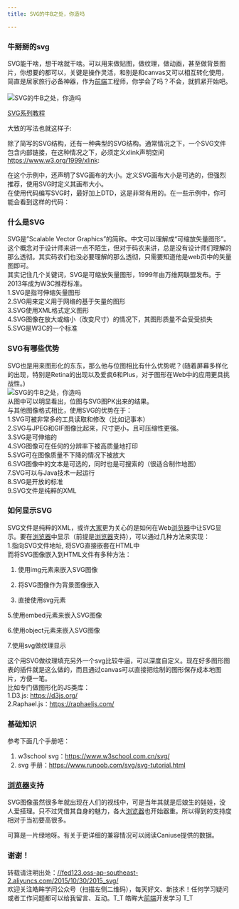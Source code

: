 ```yaml
---
title: SVG的牛B之处，你造吗

---
```


### [][1]牛掰掰的svg

SVG能干啥，想干啥就干啥。可以用来做贴图，做纹理，做动画，甚至做背景图片，你想要的都可以，关键是操作灵活，和别是和canvas又可以相互转化使用，简直是居家旅行必备神器，作为[前端](https://www.w3cdoc.com)工程师，你学会了吗？不会，就抓紧开始吧。  
<a></a>  
![SVG的牛B之处，你造吗][2]

<a href="//fed123.oss-ap-southeast-2.aliyuncs.com/2015/11/05/2015_svg_learn/" target="_blank" rel="external">SVG系列教程</a>

大致的写法也就这样子:

除了简写的SVG结构，还有一种典型的SVG结构。通常情况之下，一个SVG文件包含内部链接，在这种情况之下，必须定义xlink声明空间<a href="https://www.w3.org/1999/xlink" target="_blank" rel="external">https://www.w3.org/1999/xlink</a>:

在这个示例中，还声明了SVG画布的大小。定义SVG画布大小是可选的，但强烈推荐，使用SVG时定义其画布大小。  
在使用代码编写SVG时，最好加上DTD，这是非常有用的。在一些示例中，你可能会看到这样的代码：

### [][3]什么是SVG

SVG是”Scalable Vector Graphics”的简称。中文可以理解成“可缩放矢量图形”。这个概念对于设计师来讲一点不陌生，但对于码农来讲，总是没有设计师们理解的那么透彻。其实码农们也没必要理解的那么透彻，只需要知道他是web页中的矢量图即可。  
其实记住几个关键词，SVG是可缩放矢量图形，1999年由万维网联盟发布。于2013年成为W3C推荐标准。  
1.SVG是指可伸缩矢量图形  
2.SVG用来定义用于网络的基于矢量的图形  
3.SVG使用XML格式定义图形  
4.SVG图像在放大或缩小（改变尺寸）的情况下，其图形质量不会受受损失  
5.SVG是W3C的一个标准

### [][4]SVG有哪些优势

SVG也是用来图形化的东东，那么他与位图相比有什么优势呢？(随着屏幕多样化的出现，特别是Retina的出现以及爱疯6和Plus，对于图形在Web中的应用更具挑战性。)  
![SVG的牛B之处，你造吗][5]  
从图中可以明显看出，位图与SVG图PK出来的结果。  
与其他图像格式相比，使用SVG的优势在于：  
1.SVG可被非常多的工具读取和修改（比如记事本）  
2.SVG与JPEG和GIF图像比起来，尺寸更小，且可压缩性更强。  
3.SVG是可伸缩的  
4.SVG图像可在任何的分辨率下被高质量地打印  
5.SVG可在图像质量不下降的情况下被放大  
6.SVG图像中的文本是可选的，同时也是可搜索的（很适合制作地图）  
7.SVG可以与Java技术一起运行  
8.SVG是开放的标准  
9.SVG文件是纯粹的XML

### [][6]如何显示SVG

SVG文件是纯粹的XML，或许[大家](https://www.w3cdoc.com)更为关心的是如何在Web[浏览器](https://www.w3cdoc.com)中让SVG显示。要在[浏览器](https://www.w3cdoc.com)中显示（前提是[浏览器](https://www.w3cdoc.com)支持），可以通过几种方法来实现：  
1.指向SVG文件地址, 将SVG直接嵌套在HTML中  
而将SVG图像嵌入到HTML文件有多种方法：

  1. 使用img元素来嵌入SVG图像

  2. 将SVG图像作为背景图像嵌入

  3. 直接使用svg元素

5.使用embed元素来嵌入SVG图像

6.使用object元素来嵌入SVG图像

7.使用svg做纹理显示

这个用SVG做纹理填充另外一个svg比较牛逼，可以深度自定义。现在好多图形图表的插件就是这么做的，而且通过canvas可以直接把绘制的图形保存成本地图片，方便一笔。  
比如专门做图形化的JS类库：  
1.D3.js: <a href="https://d3js.org/" target="_blank" rel="external">https://d3js.org/</a>  
2.Raphael.js：<a href="https://raphaeljs.com/" target="_blank" rel="external">https://raphaeljs.com/</a>

### [][7]基础知识

参考下面几个手册吧：

  1. w3school svg：<a href="https://www.w3school.com.cn/svg/" target="_blank" rel="external">https://www.w3school.com.cn/svg/</a>
  2. svg 手册：<a href="https://www.runoob.com/svg/svg-tutorial.html" target="_blank" rel="external">https://www.runoob.com/svg/svg-tutorial.html</a>

### [][8][浏览器](https://www.w3cdoc.com)支持

SVG图像虽然很多年就出现在人们的视线中，可是当年其就是后娘生的娃娃，没人爱搭理。只不过凭借其自身的魅力，各大[浏览器](https://www.w3cdoc.com)也开始器重。所以得到的支持度相对于当初要高很多。

可算是一片绿地呀。有关于更详细的兼容情况可以阅读Caniuse提供的数据。

### [][9]谢谢！

转载请注明出处：<a href="//fed123.oss-ap-southeast-2.aliyuncs.com/2015/10/30/2015_svg/" target="_blank" rel="external">//fed123.oss-ap-southeast-2.aliyuncs.com/2015/10/30/2015_svg/</a>  
欢迎关注皓眸学问公众号（扫描左侧二维码），每天好文、新技术！任何学习疑问或者工作问题都可以给我留言、互动。T\_T 皓眸大[前端](https://www.w3cdoc.com)开发学习 T\_T

 [1]: //fed123.oss-ap-southeast-2.aliyuncs.com/2015/10/30/2015_svg/#牛掰掰的svg "牛掰掰的svg"
 [2]: //fed123.oss-ap-southeast-2.aliyuncs.com/wp-content/uploads/2017/08/svg-3.jpg
 [3]: //fed123.oss-ap-southeast-2.aliyuncs.com/2015/10/30/2015_svg/#什么是SVG "什么是SVG"
 [4]: //fed123.oss-ap-southeast-2.aliyuncs.com/2015/10/30/2015_svg/#SVG有哪些优势 "SVG有哪些优势"
 [5]: //fed123.oss-ap-southeast-2.aliyuncs.com/wp-content/uploads/2017/08/svg1.png
 [6]: //fed123.oss-ap-southeast-2.aliyuncs.com/2015/10/30/2015_svg/#如何显示SVG "如何显示SVG"
 [7]: //fed123.oss-ap-southeast-2.aliyuncs.com/2015/10/30/2015_svg/#基础知识 "基础知识"
 [8]: //fed123.oss-ap-southeast-2.aliyuncs.com/2015/10/30/2015_svg/#[浏览器](https://www.w3cdoc.com)支持 "[浏览器](https://www.w3cdoc.com)支持"
 [9]: //fed123.oss-ap-southeast-2.aliyuncs.com/2015/10/30/2015_svg/#谢谢！ "谢谢！"
